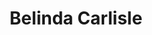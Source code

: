 ---
title: "Belinda Carlisle"
summary: "Belinda is the debut studio album by American singer Belinda Carlisle. It was released on May 19, 1986 by I.R.S. Records. Carlisle began work on the album in 1985 following the breakup of the Go-Go's, for whom she was the lead singer. The album was supported by four singles, with lead single \"Mad About You\" peaking at number 3 on the US Billboard Hot 100 and No. 1 in Canada."
image: "belinda-carlisle.jpg"
apple_music_artist_url: "https://music.apple.com/gb/artist/belinda-carlisle/98871"
wikipedia_url: "https://en.wikipedia.org/wiki/Belinda_(Belinda_Carlisle_album)"
---